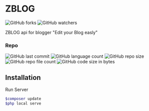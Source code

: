 
# ZBLOG
![GitHub forks](https://img.shields.io/github/forks/BaharudinZaelani/ZBLOG?style=social) 
![GitHub watchers](https://img.shields.io/github/watchers/BaharudinZaelani/ZBLOG?style=social)

ZBLOG api for blogger "Edit your Blog easly" 

### Repo

![GitHub last commit](https://img.shields.io/github/last-commit/BaharudinZaelani/ZBLOG?label=Commit&style=flat-square)
![GitHub language count](https://img.shields.io/github/languages/count/BaharudinZaelani/ZBLOG?label=Languages&style=flat-square)
![GitHub repo size](https://img.shields.io/github/repo-size/BaharudinZaelani/ZBLOG?style=flat-square)
![GitHub repo file count](https://img.shields.io/github/directory-file-count/BaharudinZaelani/ZBLOG?style=flat-square)
![GitHub code size in bytes](https://img.shields.io/github/languages/code-size/BaharudinZaelani/BloggerAPI?style=flat-square)


## Installation

Run Server
```bash
$composer update
$php local serve
```
